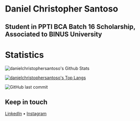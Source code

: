 # Daniel Christopher Santoso
## Student in PPTI BCA Batch 16 Scholarship, Associated to BINUS University
# Statistics
![danielchristophersantoso's Github Stats](https://github-readme-stats.vercel.app/api?username=danielllchrist&show_icons=true&theme=dracula&hide=stars,issues)

[![danielchristophersantoso's Top Langs](https://github-readme-stats.vercel.app/api/top-langs/?username=danielllchrist&layout=compact&theme=dracula)](https://github.com/danielllchrist/github-readme-stats)

![GitHub last commit](https://img.shields.io/github/last-commit/danielllchrist/melati-web)

## Keep in touch
[LinkedIn](https://www.linkedin.com/in/danielllchrist) • [Instagram](https://www.instagram.com/danielllchrist/)

